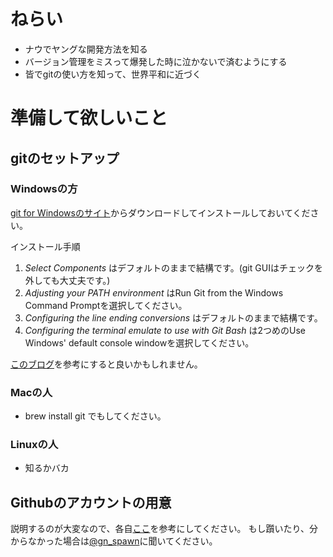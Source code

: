 # ねらい
- ナウでヤングな開発方法を知る
- バージョン管理をミスって爆発した時に泣かないで済むようにする
- 皆でgitの使い方を知って、世界平和に近づく

# 準備して欲しいこと
## gitのセットアップ
### Windowsの方
[git for Windowsのサイト]('https://git-for-windows.github.io/')からダウンロードしてインストールしておいてください。

インストール手順

1. _Select Components_ はデフォルトのままで結構です。(git GUIはチェックを外しても大丈夫です。)
2. _Adjusting your PATH environment_ はRun Git from the Windows Command Promptを選択してください。
3. _Configuring the line ending conversions_ はデフォルトのままで結構です。
4. _Configuring the terminal emulate to use with Git Bash_ は2つめのUse Windows' default console windowを選択してください。

[このブログ](http://opcdiary.net/?page_id=27065)を参考にすると良いかもしれません。

### Macの人
- brew install git でもしてください。

### Linuxの人
- 知るかバカ

## Githubのアカウントの用意
説明するのが大変なので、各自[ここ](http://qiita.com/kooohei/items/361da3c9dbb6e0c7946b)を参考にしてください。
もし躓いたり、分からなかった場合は[@gn_spawn]('https://twitter.com/gn_spawn')に聞いてください。
